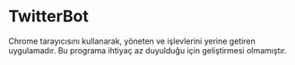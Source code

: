 # TwitterBot

Chrome tarayıcısını kullanarak, yöneten ve işlevlerini yerine getiren uygulamadır. Bu programa ihtiyaç az duyulduğu için geliştirmesi olmamıştır.
